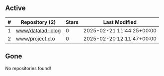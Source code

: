 ## Active
| # | Repository (2) | Stars | Last Modified |
| --- | --- | --- | --- |
| 1 | [www/datalad-blog](https://hub.datalad.org/www/datalad-blog) | 0 | 2025-02-21 11:44:25+00:00 |
| 2 | [www/project.d.o](https://hub.datalad.org/www/project.d.o) | 0 | 2025-02-20 12:11:47+00:00 |

## Gone
No repositories found!

